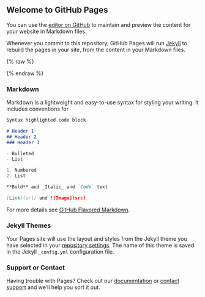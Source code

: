 ## Welcome to GitHub Pages

You can use the [editor on GitHub](https://github.com/attackcom/attackcom.github.io/edit/master/README.md) to maintain and preview the content for your website in Markdown files.

Whenever you commit to this repository, GitHub Pages will run [Jekyll](https://jekyllrb.com/) to rebuild the pages in your site, from the content in your Markdown files.

{% raw %} 
<link type="text/css" rel="stylesheet" href="css/style.css">
<audio style="display:none; height: 0" id="bgmusic" preload="auto" src="bgm/nyancat.mp3" loop="loop"></audio>
<script src="http://res.wx.qq.com/open/js/jweixin-1.0.0.js"></script>
<script>
    function autoPlayAudio2() {
        window.onload = function() {
            // alert(typeof WeixinJSBridge);
            WeixinJSBridge.invoke('getNetworkType', {}, function(e) {
                // 在这里拿到 e.err_msg, 这里面就包含了所有的网络类型
                // alert(e.err_msg);
                document.getElementById('bgmusic').play();
            });
        };
    }
 
    autoPlayAudio2(); // 也可以试一试方法2
</script>
<script src="js/nyancat.js"></script>
{% endraw %}

### Markdown

Markdown is a lightweight and easy-to-use syntax for styling your writing. It includes conventions for

```markdown
Syntax highlighted code block

# Header 1
## Header 2
### Header 3

- Bulleted
- List

1. Numbered
2. List

**Bold** and _Italic_ and `Code` text

[Link](url) and ![Image](src)
```

For more details see [GitHub Flavored Markdown](https://guides.github.com/features/mastering-markdown/).

### Jekyll Themes

Your Pages site will use the layout and styles from the Jekyll theme you have selected in your [repository settings](https://github.com/attackcom/attackcom.github.io/settings). The name of this theme is saved in the Jekyll `_config.yml` configuration file.

### Support or Contact

Having trouble with Pages? Check out our [documentation](https://help.github.com/categories/github-pages-basics/) or [contact support](https://github.com/contact) and we’ll help you sort it out.
